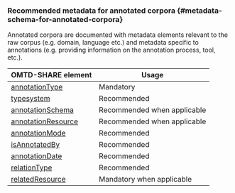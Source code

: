 ### Recommended metadata for annotated corpora {#metadata-schema-for-annotated-corpora}

Annotated corpora are documented with metadata elements relevant to the raw corpus \(e.g. domain, language etc.\) and metadata specific to annotations \(e.g. providing information on the annotation process, tool, etc.\).



| OMTD-SHARE element | Usage |
| --- | --- |
| [annotationType](/annotationType.md) | Mandatory |
| [typesystem](/typesystem.md) | Recommended |
| [annotationSchema](/annotationSchema.md) | Recommended when applicable |
| [annotationResource](/annotationResource.md) | Recommended when applicable |
| [annotationMode](/annotationMode.md) | Recommended |
| [isAnnotatedBy](/isAnnotatedBy.md) | Recommended |
| [annotationDate](/annotationDate.md) | Recommended |
| [relationType](/relationType.md) | Recommended |
| [relatedResource](/relatedResource.md) | Mandatory when applicable |






